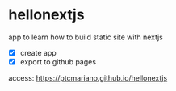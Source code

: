 # hellonextjs

app to learn how to build static site with nextjs

- [x] create app
- [x] export to github pages

access: https://ptcmariano.github.io/hellonextjs
